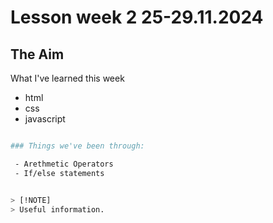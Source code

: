 ﻿# Lesson week 2 25-29.11.2024

## The Aim
 What I've learned this week

 - html
 - css
 - javascript

```bash

### Things we've been through:

 - Arethmetic Operators
 - If/else statements


> [!NOTE]
> Useful information.
